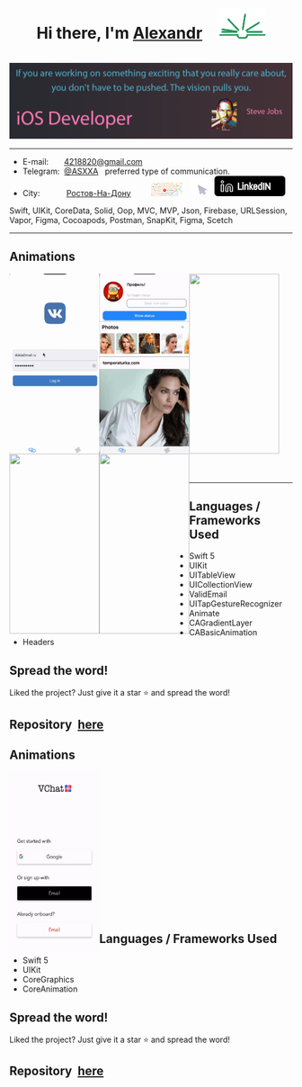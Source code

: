 <h1 align="center">Hi there, I'm <a href="https://www.linkedin.com/in/alexandr-hohon-831a6a272/" target="_blank">Alexandr</a> &nbsp;&nbsp; <img src="https://github.com/ASXRND/ASXRND/blob/test/GifProject/book-loading_2.gif"/></h1>

&nbsp;&nbsp;&nbsp;![Header](https://github.com/ASXRND/ASXRND/blob/test/GifProject/header.png)

-------------------     ----------------------------
* E-mail:&nbsp;&nbsp;&nbsp;&nbsp;&nbsp; &nbsp;4218820@gmail.com
* Telegram: &nbsp;[@ASXXA](https://t.me/ASXXA) &nbsp; preferred type of communication.
* City:&nbsp;&nbsp;&nbsp;&nbsp;&nbsp;&nbsp;&nbsp;&nbsp;&nbsp;&nbsp;&nbsp;&nbsp;[Ростов-На-Дону](https://yandex.ru/images/search?from=tabbar&text=%D0%BD%D0%BE%D1%87%D0%BD%D0%BE%D0%B9%20%D1%80%D0%BE%D1%81%D1%82%D0%BE%D0%B2%20%D0%BD%D0%B0%20%D0%B4%D0%BE%D0%BD%D1%83&pos=4&img_url=http%3A%2F%2F1.bp.blogspot.com%2F-7KtsD-PNLFg%2FVlLWrZ2oPwI%2FAAAAAAAA4Q8%2FZzAn_uR-zew%2Fs1600%2F4.jpg&rpt=simage&lr=39)&nbsp;&nbsp;&nbsp;&nbsp;&nbsp;&nbsp;&nbsp;&nbsp;&nbsp;[![Header](https://github.com/RNDASX/portfolio/blob/main/jpg/karta.jpg)](https://yandex.ru/maps/geo/rostov_na_donu/53166035/?from=tabbar&ll=39.790424%2C47.232587&source=serp_navig&z=11) &nbsp;&nbsp; <img src="https://github.com/ASXRND/ASXRND/blob/test/GifProject/cursor-click.gif" height="32"/></h1>&nbsp;&nbsp;&nbsp;[![Linkedin](https://github.com/ASXRND/ASXRND/blob/test/GifProject/linkedIn.png)](https://www.linkedin.com/in/alexandr-hohon-831a6a272/)

Swift, UIKit, CoreData, Solid, Oop, MVC, MVP, Json, Firebase, URLSession, Vapor, Figma, Cocoapods, Postman, SnapKit, Figma, Scetch
-------------------     ----------------------------
## Animations


<img align="left" src="https://github.com/ASXRND/ASXRND/blob/test/GifProject/NavigationGif/1.gif" width="160" height="320">
<img align="left" src="https://github.com/ASXRND/ASXRND/blob/test/GifProject/NavigationGif/2.gif" width="160" height="320">
<img align="left" src="https://github.com/ASXRND/ASXRND/blob/test/GifProject/NavigationGif/3.gif" width="160" height="320"> 
<img align="left" src="https://github.com/ASXRND/ASXRND/blob/test/GifProject/NavigationGif/4.gif" width="160" height="320">
<img align="left" src="https://github.com/ASXRND/ASXRND/blob/test/GifProject/NavigationGif/5.gif" width="160" height="320">
<br><br><br><br><br><br><br><br><br><br><br><br><br><br><br><br><br><br><br><br><br>



-------------------     ----------------------------
## Languages / Frameworks Used
- Swift 5
- UIKit
- UITableView
- UICollectionView
- ValidEmail
- UITapGestureRecognizer
- Animate
- CAGradientLayer
- CABasicAnimation
- Headers

## Spread the word!
Liked the project? Just give it a star ⭐️ and spread the word!

## Repository &nbsp;[here](https://github.com/ASXRND/ios-homeworks)

## Animations

<img align="left" src="https://github.com/ASXRND/Animations/blob/master/GifProject/project.gif" width="160" height="320"> 
<br><br><br><br><br><br><br><br><br><br><br><br><br><br><br>
 
## Languages / Frameworks Used
- Swift 5
- UIKit
- CoreGraphics
- CoreAnimation

## Spread the word!
Liked the project? Just give it a star ⭐️ and spread the word!
## Repository &nbsp;[here](https://github.com/ASXRND/Animations)


  
